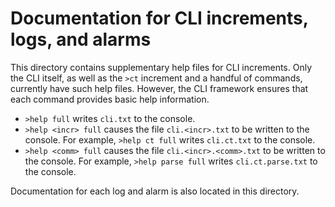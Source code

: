 # Documentation for CLI increments, logs, and alarms

This directory contains supplementary help files for CLI increments.  Only the CLI
itself, as well as the `>ct` increment and a handful of commands, currently
have such help files.  However, the CLI framework ensures that each command provides
basic help information.

* `>help full` writes `cli.txt` to the console.
* `>help <incr> full` causes the file `cli.<incr>.txt` to be written to the console.
For example, `>help ct full` writes `cli.ct.txt` to the console.
* `>help <comm> full` causes the file `cli.<incr>.<comm>.txt` to be written to the
console.  For example, `>help parse full` writes `cli.ct.parse.txt` to the console.

Documentation for each log and alarm is also located in this directory.
